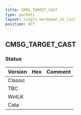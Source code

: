 ```yaml
---
title: CMSG_TARGET_CAST
type: packets
layout: single_markdown_in_list
position: 977
---
```


## CMSG_TARGET_CAST

### Status

Version | Hex | Comment
---------- | ---------- | ---------- 
Classic |  |  
TBC |  |  
WotLK |  |  
Cata |  |  
